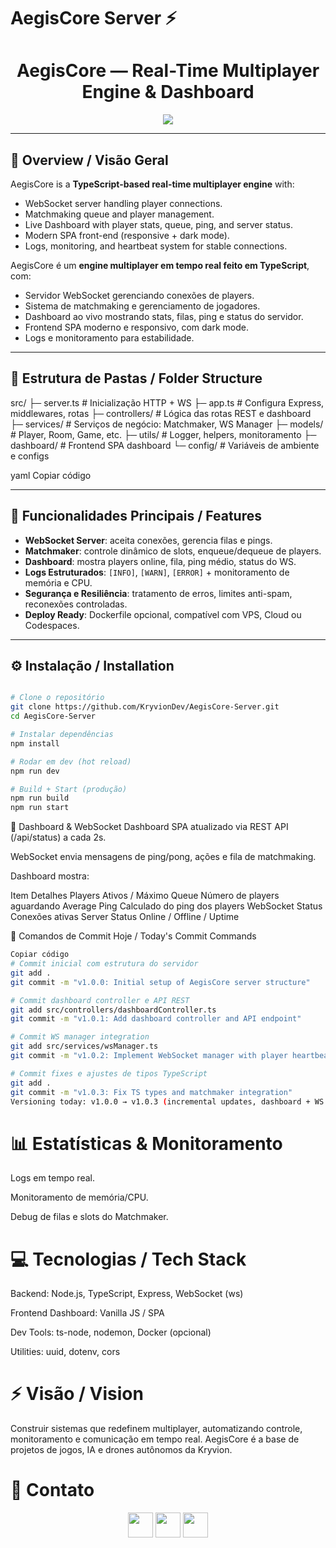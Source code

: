 # AegisCore Server ⚡

<h1 align="center">AegisCore — Real-Time Multiplayer Engine & Dashboard</h1>

<p align="center">
  <img src="https://readme-typing-svg.demolab.com?font=JetBrains+Mono&weight=700&size=20&duration=3000&pause=1000&color=00FFFF&center=true&vCenter=true&width=600&lines=Real-time+games+engine.;WebSocket+matchmaking+system.;Autonomous+dashboard+monitoring;">
</p>

---

## 🌌 Overview / Visão Geral

AegisCore is a **TypeScript-based real-time multiplayer engine** with:

- WebSocket server handling player connections.
- Matchmaking queue and player management.
- Live Dashboard with player stats, queue, ping, and server status.
- Modern SPA front-end (responsive + dark mode).
- Logs, monitoring, and heartbeat system for stable connections.

AegisCore é um **engine multiplayer em tempo real feito em TypeScript**, com:

- Servidor WebSocket gerenciando conexões de players.
- Sistema de matchmaking e gerenciamento de jogadores.
- Dashboard ao vivo mostrando stats, filas, ping e status do servidor.
- Frontend SPA moderno e responsivo, com dark mode.
- Logs e monitoramento para estabilidade.

---

## 📁 Estrutura de Pastas / Folder Structure

src/
├─ server.ts # Inicialização HTTP + WS
├─ app.ts # Configura Express, middlewares, rotas
├─ controllers/ # Lógica das rotas REST e dashboard
├─ services/ # Serviços de negócio: Matchmaker, WS Manager
├─ models/ # Player, Room, Game, etc.
├─ utils/ # Logger, helpers, monitoramento
├─ dashboard/ # Frontend SPA dashboard
└─ config/ # Variáveis de ambiente e configs

yaml
Copiar código

---

## 🚀 Funcionalidades Principais / Features

- **WebSocket Server**: aceita conexões, gerencia filas e pings.
- **Matchmaker**: controle dinâmico de slots, enqueue/dequeue de players.
- **Dashboard**: mostra players online, fila, ping médio, status do WS.
- **Logs Estruturados**: `[INFO]`, `[WARN]`, `[ERROR]` + monitoramento de memória e CPU.
- **Segurança e Resiliência**: tratamento de erros, limites anti-spam, reconexões controladas.
- **Deploy Ready**: Dockerfile opcional, compatível com VPS, Cloud ou Codespaces.

---

## ⚙️ Instalação / Installation

```bash

# Clone o repositório
git clone https://github.com/KryvionDev/AegisCore-Server.git
cd AegisCore-Server

# Instalar dependências
npm install

# Rodar em dev (hot reload)
npm run dev

# Build + Start (produção)
npm run build
npm run start
```


🧩 Dashboard & WebSocket
Dashboard SPA atualizado via REST API (/api/status) a cada 2s.

WebSocket envia mensagens de ping/pong, ações e fila de matchmaking.

Dashboard mostra:

Item	Detalhes
Players	Ativos / Máximo
Queue	Número de players aguardando
Average Ping	Calculado do ping dos players
WebSocket Status	Conexões ativas
Server Status	Online / Offline / Uptime

📝 Comandos de Commit Hoje / Today's Commit Commands
```bash
Copiar código
# Commit inicial com estrutura do servidor
git add .
git commit -m "v1.0.0: Initial setup of AegisCore server structure"

# Commit dashboard controller e API REST
git add src/controllers/dashboardController.ts
git commit -m "v1.0.1: Add dashboard controller and API endpoint"

# Commit WS manager integration
git add src/services/wsManager.ts
git commit -m "v1.0.2: Implement WebSocket manager with player heartbeat"

# Commit fixes e ajustes de tipos TypeScript
git add .
git commit -m "v1.0.3: Fix TS types and matchmaker integration"
Versioning today: v1.0.0 → v1.0.3 (incremental updates, dashboard + WS + TS fixes).
```

# 📊 Estatísticas & Monitoramento
Logs em tempo real.

Monitoramento de memória/CPU.

Debug de filas e slots do Matchmaker.

# 💻 Tecnologias / Tech Stack
Backend: Node.js, TypeScript, Express, WebSocket (ws)

Frontend Dashboard: Vanilla JS / SPA

Dev Tools: ts-node, nodemon, Docker (opcional)

Utilities: uuid, dotenv, cors

# ⚡ Visão / Vision
Construir sistemas que redefinem multiplayer, automatizando controle, monitoramento e comunicação em tempo real.
AegisCore é a base de projetos de jogos, IA e drones autônomos da Kryvion.

# 🧩 Contato
<p align="center"> <a href="https://discord.gg/"><img src="https://skillicons.dev/icons?i=discord" height="40"></a> <a href="mailto:"><img src="https://skillicons.dev/icons?i=gmail" height="40"></a> <a href="https://linkedin.com/"><img src="https://skillicons.dev/icons?i=linkedin" height="40"></a> </p>
